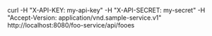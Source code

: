 
curl -H "X-API-KEY: my-api-key" -H "X-API-SECRET: my-secret" -H "Accept-Version: application/vnd.sample-service.v1" http://localhost:8080/foo-service/api/fooes
